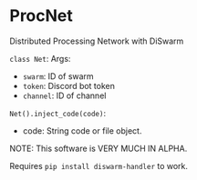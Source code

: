 # ProcNet
Distributed Processing Network with DiSwarm

`class Net`:
Args: 
- `swarm`: ID of swarm
- `token`: Discord bot token
- `channel`: ID of channel

`Net().inject_code(code)`:
- code: String code or file object.

NOTE: This software is VERY MUCH IN ALPHA.

Requires `pip install diswarm-handler` to work.